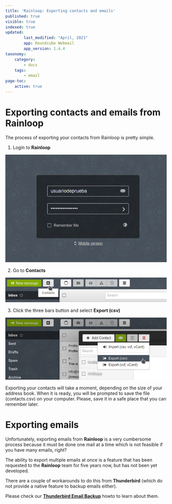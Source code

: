 ```yaml
---
title: 'Rainloop: Exporting contacts and emails'
published: true
visible: true
indexed: true
updated:
        last_modified: "April, 2021"
        app: Roundcube Webmail
        app_version: 1.4.4
taxonomy:
    category:
        - docs
    tags:
        - email
page-toc:
    active: true
---
```


# Exporting contacts and emails from Rainloop
The process of exporting your contacts from Rainloop is pretty simple.

1. Login to **Rainloop**

  ![](en/rainloop_login.png)

2. Go to **Contacts**

  ![](en/contacts.png)

3. Click the three bars button and select **Export (csv)**

  ![](en/export.png)

Exporting your contacts will take a moment, depending on the size of your address book. When it is ready, you will be prompted to save the file (contacts.csv) on your computer. Please, save it in a safe place that you can remember later.

# Exporting emails
Unfortunately, exporting emails from **Rainloop** is a very cumbersome process because it must be done one mail at a time which is not feasible if you have many emails, right?

The ability to export multiple emails at once is a feature that has been requested to the **Rainloop** team for five years now, but has not been yet developed.

There are a couple of workarounds to do this from **Thunderbird** (which do not provide a native feature to backup emails either).

Please check our [**Thunderbird Email Backup**](../../../clients/desktop/thunderbird/exporting) howto to learn about them.
